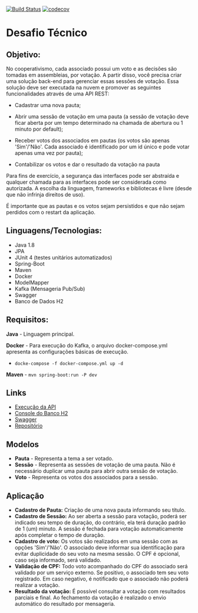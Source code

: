 [![Build Status](https://travis-ci.org/adrianovidal/desafio-votacao-sicredi.svg?branch=main)](https://travis-ci.org/adrianovidal/desafio-votacao-sicredi) [![codecov](https://codecov.io/gh/adrianovidal/desafio-votacao-sicredi/branch/main/graph/badge.svg?token=BYOJWGTKMR)](https://codecov.io/gh/adrianovidal/desafio-votacao-sicredi)

# Desafio Técnico

## Objetivo: 

No cooperativismo, cada associado possui um voto e as decisões são tomadas em assembleias, por votação.
A partir disso, você precisa criar uma solução back-end para gerenciar essas sessões de votação.
Essa solução deve ser executada na nuvem e promover as seguintes funcionalidades através de uma API
REST:

* Cadastrar uma nova pauta;

* Abrir uma sessão de votação em uma pauta (a sessão de votação deve ficar aberta por um tempo
determinado na chamada de abertura ou 1 minuto por default);

* Receber votos dos associados em pautas (os votos são apenas 'Sim'/'Não'. Cada associado é
identificado por um id único e pode votar apenas uma vez por pauta);

* Contabilizar os votos e dar o resultado da votação na pauta

Para fins de exercício, a segurança das interfaces pode ser abstraída e qualquer chamada para as interfaces
pode ser considerada como autorizada. A escolha da linguagem, frameworks e bibliotecas é livre (desde que
não infrinja direitos de uso).

É importante que as pautas e os votos sejam persistidos e que não sejam perdidos com o restart da aplicação.

## Linguagens/Tecnologias:
- Java 1.8
- JPA
- JUnit 4 (testes unitários automatizados)
- Spring-Boot
- Maven
- Docker
- ModelMapper
- Kafka (Mensageria Pub/Sub)
- Swagger
- Banco de Dados H2

## Requisitos:

**Java** - Linguagem principal.

**Docker** - Para execução do Kafka, o arquivo docker-compose.yml apresenta as configurações básicas de execução.
- `docke-compose -f docker-compose.yml up -d`

**Maven** - `mvn spring-boot:run -P dev`

## Links

- [Execução da API](http://localhost:9000)
- [Console do Banco H2](http://localhost:9000/h2-console)
- [Swagger](http://localhost:9000/swagger-ui.html)
- [Repositório](https://github.com/adrianovidal/desafio-votacao-api.git)

## Modelos

- **Pauta** - Representa a tema a ser votado.
- **Sessão** - Representa as sessões de votação de uma pauta. Não é necessário duplicar uma pauta para abrir outra sessão de votação.
- **Voto** - Representa os votos dos associados para a sessão.

## Aplicação

- **Cadastro de Pauta:** Criação de uma nova pauta informando seu título.
- **Cadastro de Sessão:** Ao ser aberta a sessão para votação, poderá ser indicado seu tempo de duração, do contrário, ela terá duração padrão de 1 (um) minuto. A sessão é fechada para votação automaticamente após completar o tempo de duração.
- **Cadastro de voto:**  Os votos são realizados em uma sessão com as opções 'Sim'/'Não'. O associado deve informar sua identificação para evitar duplicidade do seu voto na mesma sessão. O CPF é opcional, caso seja informado, será validado.
- **Validação de CPF:** Todo voto acompanhado do CPF do associado será validado por um serviço externo. Se positivo, o associado tem seu voto registrado. Em caso negativo, é notificado que o associado não poderá realizar a votação.
- **Resultado da votação:** É possível consultar a votação com resultados parciais e final. Ao fechamento da votação é realizado o envio automático do resultado por mensageria.